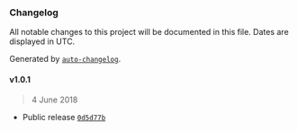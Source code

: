 ### Changelog
All notable changes to this project will be documented in this file. Dates are displayed in UTC.

Generated by [`auto-changelog`](https://github.com/CookPete/auto-changelog).

#### v1.0.1
> 4 June 2018
- Public release [`0d5d77b`](https://github.com/qiwi/qiwi-frontend-infra/commit/0d5d77b6d863da29670dfbdb2a4d8c2fff0414ef)

